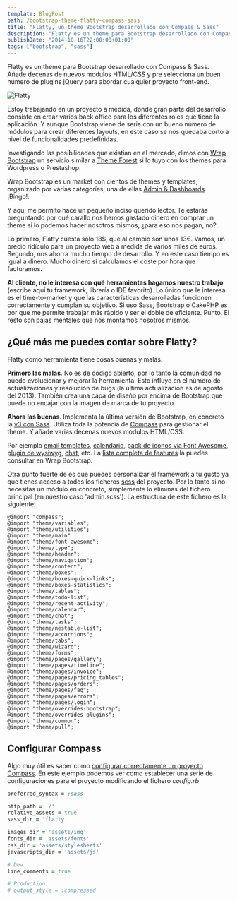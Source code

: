 ```yaml
---
template: BlogPost
path: /bootstrap-theme-flatty-compass-sass
title: "Flatty, un theme Bootstrap desarrollado con Compass & Sass"
description: "Flatty es un theme para Bootstrap desarrollado con Compass & Sass"
publishDate: "2014-10-16T22:00:00+01:00"
tags: ["bootstrap", "sass"]
---
```


Flatty es un theme para Bootstrap desarrollado con Compass & Sass. Añade decenas de nuevos modulos
HTML/CSS y pre selecciona un buen número de plugins jQuery para abordar cualquier proyecto front-end.

![Flatty](https://d85wutc1n854v.cloudfront.net/live/products/600x375/WB0P6NR1N.png?v=2.2)

Estoy trabajando en un proyecto a medida, donde gran parte del desarrollo consiste en crear varios back office para los diferentes roles que tiene la aplicación. Y aunque Bootstrap viene de serie con un bueno número de módulos para crear diferentes layouts, en este caso se nos quedaba corto a nivel de funcionalidades predefinidas.

Investigando las posibilidades que existian en el mercado, dimos con [Wrap Bootstrap](https://wrapbootstrap.com) un servicio similar a [Theme Forest](https://themeforest.net/) si lo tuyo con los themes para Wordpress o Prestashop.

Wrap Bootstrap es un market con cientos de themes y templates, organizado por varias categorías, una de ellas
[Admin & Dashboards](https://wrapbootstrap.com/themes/admin). ¡Bingo!.

Y aqui me permito hace un pequeño inciso querido lector. Te estarás preguntando por qué carallo nos hemos gastado dinero en comprar un theme si lo podemos hacer nosotros mismos, ¿para eso nos pagan, no?.

Lo primero, Flatty cuesta sólo 18$, que al cambio son unos 13€. Vamos, un precio ridículo para un proyecto web a medida de varios miles de euros.
Segundo, nos ahorra mucho tiempo de desarrollo. Y en este caso tiempo es igual a dinero. Mucho dinero si calculamos el coste por hora que facturamos.

**Al cliente, no le interesa con qué herramientas hagamos nuestro trabajo** (escribe aquí tu framework, librería o IDE favorito). Lo único que le interesa es el time-to-market y que las características desarrolladas funcionen correctamente y cumplan su objetivo. Si uso Sass, Bootstrap o CakePHP es por que me permite trabajar más rápido y ser el doble de eficiente. Punto. El resto son pajas mentales que nos montamos nosotros mismos.

## ¿Qué más me puedes contar sobre Flatty?

Flatty como herramienta tiene cosas buenas y malas.

**Primero las malas**. No es de código abierto, por lo tanto la comunidad no puede evolucionar y mejorar la herramienta. Esto influye en el número de actualizaciones y resolución de bugs (la última actualización es de agosto del 2013). También crea una capa de diseño por encima de Bootstrap que puede no encajar con la imagen de marca de tu proyecto.

**Ahora las buenas**. Implementa la última versión de Bootstrap, en concreto la [v3 con Sass](https://github.com/twbs/bootstrap-sass). Utiliza toda la potencia de [Compass](https://compass-style.org/) para gestionar el theme. Y añade varias decenas nuevos modulos HTML/CSS.

Por ejemplo [email templates](https://www.bublinastudio.com/flattybs3/email_templates.html), [calendario](https://www.bublinastudio.com/flattybs3/calendar.html), [pack de iconos vía Font Awesome](https://www.bublinastudio.com/flattybs3/buttons_and_icons.html), [plugin de wysiwyg](https://www.bublinastudio.com/flattybs3/wysiwyg.html), [chat](https://www.bublinastudio.com/flattybs3/chats.html), etc. La [lista completa de features](https://wrapbootstrap.com/theme/flatty-flat-administration-template-WB0P6NR1N) la puedes consultar en Wrap Bootstrap.

Otra punto fuerte de es que puedes personalizar el framework a tu gusto ya que tienes acceso a todos los ficheros [scss](https://sass-lang.com/) del proyecto. Por lo tanto si no necesitas un módulo en concreto, simplemente lo eliminas del fichero principal (en nuestro caso 'admin.scss'). La estructura de este fichero es la siguiente:

```
@import "compass";
@import "theme/variables";
@import "theme/utilities";
@import "theme/main"
@import "theme/font-awesome";
@import "theme/type";
@import "theme/header";
@import "theme/navigation";
@import "theme/content";
@import "theme/boxes";
@import "theme/boxes-quick-links";
@import "theme/boxes-statistics";
@import "theme/tables";
@import "theme/todo-list";
@import "theme/recent-activity";
@import "theme/calendar";
@import "theme/chat";
@import "theme/tasks";
@import "theme/nestable-list";
@import "theme/accordions";
@import "theme/tabs";
@import "theme/wizard";
@import "theme/forms";
@import "theme/pages/gallery";
@import "theme/pages/timeline";
@import "theme/pages/invoice";
@import "theme/pages/pricing_tables";
@import "theme/pages/orders";
@import "theme/pages/faq";
@import "theme/pages/errors";
@import "theme/pages/login";
@import "theme/overrides-bootstrap";
@import "theme/overrides-plugins";
@import "theme/common";
@import "theme/pull";
```

## Configurar Compass

Algo muy útil es saber como [configurar correctamente un proyecto Compass](https://gist.github.com/nathansmith/1179395).
En este ejemplo podemos ver como establecer una serie de configuraciones para el proyecto modificando el fichero _config.rb_

```ruby
preferred_syntax = :sass

http_path = '/'
relative_assets = true
sass_dir = 'flatty'

images_dir = 'assets/img'
fonts_dir = 'assets/fonts'
css_dir = 'assets/stylesheets'
javascripts_dir = 'assets/js'

# Dev
line_comments = true

# Production
# output_style = :compressed
```
